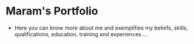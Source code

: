 # Maram's Portfolio

* Here you can know more about me and exemplifies my beliefs, skills, qualifications, education, training and experiences ...